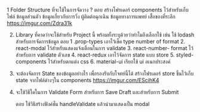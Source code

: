 1   Folder Structure ที่จะใช้ในการจัดวาง  ?
	ตอบ สร้างโฟรเดอร์ components ไว้สำหรับเก็บไฟล์ ข้อมูลส่วนตัว ข้อมูลเกี่ยวกับการวิ่ง ผู้ติดต่อฉุกเฉิน ข้อมูลทางการแพทย์  เสื้อของที่ระลึก  
	https://imgur.com/Zdra31k
	

2.   Library ที่คาดว่าจะใช้สำหรับ Project นี้ พร้อมทั้งระบุด้วยว่าทำไมถึงเลือกใช้ เช่น ใช้ lodash สำหรับการจัดการข้อมูล
    ตอบ 1  .prop-types  เอาไว้เช็ค type number of format
	2. react-modal	ไว้สำหรับแสดงแจ้งเตือนในการ validate
	3.  react-number- format  ไว้สำหรับการ validate ตัวเลข
	4. react-redux	เอาไว้จัดการ state แบบ store
	5.  styled-components  ไว้สำหรับตกแต่ง css 
	6. material-ui  เรียกใช้ ui อเนกประสงค์
	

3.  จะต้องจัดการ State ของข้อมูลอย่างไร เพื่อรองรับกับโจทย์นี้ได้
	สร้างโฟรเดอร์ store ขึ้นไว้เก็บ state จากไฟล์ต่างๆใน components 
	https://imgur.com/EScihK4

4.  จะใช้วิธีใดในการ Validate Form สำหรับการ Save Draft และสำหรับการ Submit

 	ตอบ ใช้วิธีสร้างฟังค์ชั่น handleValidate แล้วนำมาแสดงเป็น modal
